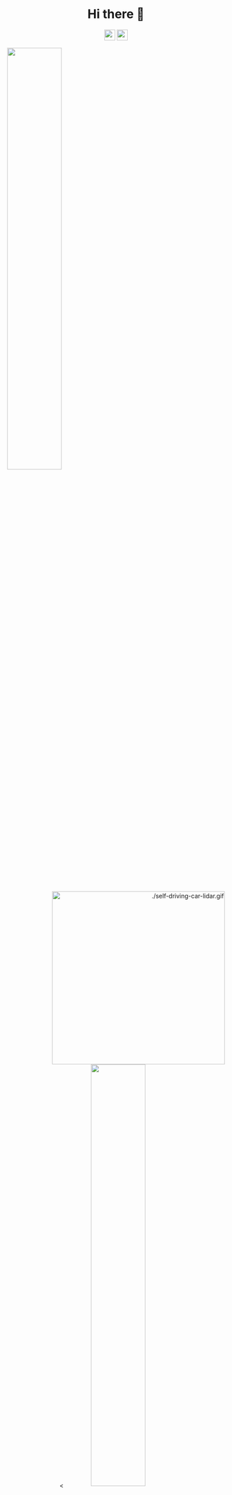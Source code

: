 


<div align="center">  <h1> Hi there 👋 </div>
<div align="center"> 
<p>
  <a href="https://www.twitter.com/slick_mind">
    <img src="https://img.shields.io/badge/twitter-%231DA1F2.svg?&style=for-the-badge&logo=twitter&logoColor=white" height=25></a> 
  <a href="https://www.linkedin.com/in/nitish-gupta/">
    <img src="https://img.shields.io/badge/linkedin-%230077B5.svg?&style=for-the-badge&logo=linkedin&logoColor=white" height=25></a> 
</p>
</div>
 
<div align="left"> 
<img align="center" width="50%" src="https://github-readme-stats.vercel.app/api?username=nitesh4146&theme=dark&show_icons=true"></div>

<div align="right"> 
<img src="./self-driving-car-lidar.gif" alt="./self-driving-car-lidar.gif" width="400"/></div>


<div align="center"> 
    <div >
        <<img align="center" width="50%" src="https://github-readme-stats.vercel.app/api?username=nitesh4146&theme=dark&show_icons=true"></div>
    </div>
    <div >
        <img src="./self-driving-car-lidar.gif" alt="./self-driving-car-lidar.gif" width="400"/>
    </div>

</div>

<!--
**nitesh4146/nitesh4146** is a ✨ _special_ ✨ repository because its `README.md` (this file) appears on your GitHub profile.

Here are some ideas to get you started:

- 🔭 I’m currently working on ...
- 🌱 I’m currently learning ...
- 👯 I’m looking to collaborate on ...
- 🤔 I’m looking for help with ...
- 💬 Ask me about ...
- 📫 How to reach me: ...
- 😄 Pronouns: He/Him
- ⚡ Fun fact: ...
-->
